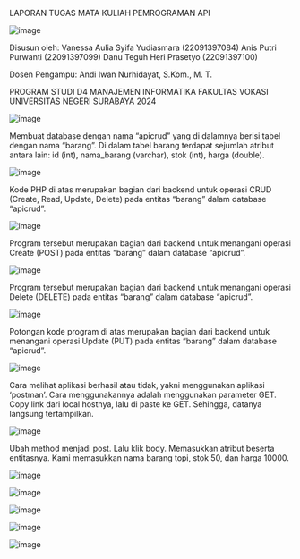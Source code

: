 LAPORAN TUGAS
MATA KULIAH PEMROGRAMAN API	

![image](https://github.com/anispp/Pemrograman-API_Kelompok-5/assets/120777302/92161059-a0a0-45f8-9017-f0779b64e4fd)

Disusun oleh: 
Vanessa Aulia Syifa Yudiasmara	(22091397084)
Anis Putri Purwanti			(22091397099)
Danu Teguh Heri Prasetyo		(22091397100)

Dosen Pengampu:
Andi Iwan Nurhidayat, S.Kom., M. T.

PROGRAM STUDI D4 MANAJEMEN INFORMATIKA
FAKULTAS VOKASI
UNIVERSITAS NEGERI SURABAYA
2024

![image](https://github.com/anispp/Pemrograman-API_Kelompok-5/assets/120777302/b5737016-1bfc-43ab-abd6-8e8546e29231)

Membuat database dengan nama “apicrud” yang di dalamnya berisi tabel dengan nama “barang”. Di dalam tabel barang terdapat sejumlah atribut antara lain:
id (int),
nama_barang (varchar),
stok (int),
harga (double).

![image](https://github.com/anispp/Pemrograman-API_Kelompok-5/assets/120777302/cc6f79ab-ad1d-4042-85df-dc7352eca113)

Kode PHP di atas merupakan bagian dari backend untuk operasi CRUD (Create, Read, Update, Delete) pada entitas “barang” dalam database “apicrud”.

![image](https://github.com/anispp/Pemrograman-API_Kelompok-5/assets/120777302/a77d7ce2-e9cf-428d-ae6b-98e5122fbd56)

Program tersebut merupakan bagian dari backend untuk menangani operasi Create (POST) pada entitas “barang” dalam database “apicrud”.

![image](https://github.com/anispp/Pemrograman-API_Kelompok-5/assets/120777302/f0cb4335-0008-4378-ac33-b94510c793fb)

Program tersebut merupakan bagian dari backend untuk menangani operasi Delete (DELETE) pada entitas “barang” dalam database “apicrud”.

![image](https://github.com/anispp/Pemrograman-API_Kelompok-5/assets/120777302/9f5ecfa5-9717-4d68-95ef-3724ca4a8eb2)

Potongan kode program di atas merupakan bagian dari backend untuk menangani operasi Update (PUT) pada entitas “barang” dalam database “apicrud”.

![image](https://github.com/anispp/Pemrograman-API_Kelompok-5/assets/120777302/d4398cf3-9c2e-48fc-bc36-85fe79b11dea)

Cara melihat aplikasi berhasil atau tidak, yakni menggunakan aplikasi ‘postman’. Cara menggunakannya adalah menggunakan parameter GET. Copy link dari local hostnya, lalu di paste ke GET. Sehingga, datanya langsung tertampilkan.

![image](https://github.com/anispp/Pemrograman-API_Kelompok-5/assets/120777302/e7d2f9b2-22be-4fb9-9554-352fa7935f95)

Ubah method menjadi post. Lalu klik body. Memasukkan atribut beserta entitasnya. Kami memasukkan nama barang topi, stok 50, dan harga 10000. 

![image](https://github.com/anispp/Pemrograman-API_Kelompok-5/assets/120777302/c46775e1-5e04-44e6-ba11-3014533a1c0f)

![image](https://github.com/anispp/Pemrograman-API_Kelompok-5/assets/120777302/d128a59b-e170-4fd0-89fa-1d953f8a8c33)

![image](https://github.com/anispp/Pemrograman-API_Kelompok-5/assets/120777302/d209feb8-73c7-4606-b16d-0b3ccf90896d)

![image](https://github.com/anispp/Pemrograman-API_Kelompok-5/assets/120777302/a0f10b0e-4bfd-4a74-93a5-6a214a9861fa)

![image](https://github.com/anispp/Pemrograman-API_Kelompok-5/assets/120777302/59bbe3aa-28b9-43b2-825a-fa1e6f19856b)
